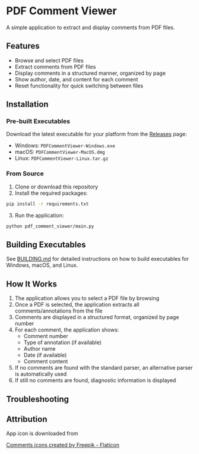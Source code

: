 # PDF Comment Viewer

A simple application to extract and display comments from PDF files.

## Features

- Browse and select PDF files
- Extract comments from PDF files
- Display comments in a structured manner, organized by page
- Show author, date, and content for each comment
- Reset functionality for quick switching between files

## Installation

### Pre-built Executables

Download the latest executable for your platform from the [Releases](https://github.com/yourusername/pdf-comment-viewer/releases) page:

- Windows: `PDFCommentViewer-Windows.exe`
- macOS: `PDFCommentViewer-MacOS.dmg`
- Linux: `PDFCommentViewer-Linux.tar.gz`

### From Source

1. Clone or download this repository
2. Install the required packages:

```bash
pip install -r requirements.txt
```

3. Run the application:

```bash
python pdf_comment_viewer/main.py
```

## Building Executables

See [BUILDING.md](BUILDING.md) for detailed instructions on how to build executables for Windows, macOS, and Linux.

## How It Works

1. The application allows you to select a PDF file by browsing
2. Once a PDF is selected, the application extracts all comments/annotations from the file
3. Comments are displayed in a structured format, organized by page number
4. For each comment, the application shows:
   - Comment number
   - Type of annotation (if available)
   - Author name
   - Date (if available)
   - Comment content
5. If no comments are found with the standard parser, an alternative parser is automatically used
6. If still no comments are found, diagnostic information is displayed

## Troubleshooting


## Attribution

App icon is downloaded from

[Comments icons created by Freepik - Flaticon](https://www.flaticon.com/free-icons/comments)